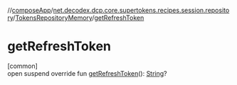 //[composeApp](../../../index.md)/[net.decodex.dcp.core.supertokens.recipes.session.repository](../index.md)/[TokensRepositoryMemory](index.md)/[getRefreshToken](get-refresh-token.md)

# getRefreshToken

[common]\
open suspend override fun [getRefreshToken](get-refresh-token.md)(): [String](https://kotlinlang.org/api/latest/jvm/stdlib/kotlin/-string/index.html)?
